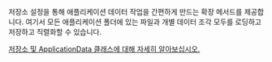 ﻿저장소 설정을 통해 애플리케이션 데이터 작업을 간편하게 만드는 확장 메서드를 제공합니다. 여기서 모든 애플리케이션 폴더에 있는 파일과 개별 데이터 조각 모두를 로딩하고 저장하고 직렬화할 수 있습니다.

[저장소 및 ApplicationData 클래스에 대해 자세히 알아보십시오.](https://docs.microsoft.com/en-us/uwp/api/windows.storage.applicationdata)
